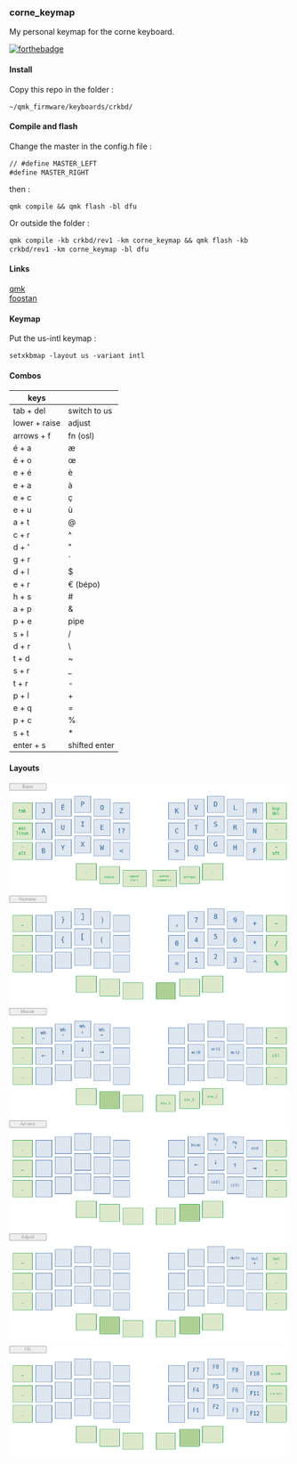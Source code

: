 ### corne_keymap

My personal keymap for the corne keyboard.

[![forthebadge](https://forthebadge.com/images/badges/built-with-love.svg)](https://forthebadge.com)


#### Install

Copy this repo in the folder :

    ~/qmk_firmware/keyboards/crkbd/

#### Compile and flash

Change the master in the config.h file :

    // #define MASTER_LEFT
    #define MASTER_RIGHT

then :

    qmk compile && qmk flash -bl dfu

Or outside the folder :

    qmk compile -kb crkbd/rev1 -km corne_keymap && qmk flash -kb crkbd/rev1 -km corne_keymap -bl dfu

#### Links

[qmk](https://docs.qmk.fm/#/)  
[foostan](https://github.com/foostan/crkbd)


#### Keymap

Put the us-intl keymap :

    setxkbmap -layout us -variant intl


#### Combos

|      keys        |                        |
|------------------|------------------------|
|   tab + del      |   switch to us         |
|   lower + raise  |   adjust               |
|   arrows + f     |   fn (osl)             |
|   é + a          |   æ                    |
|   é + o          |   œ                    |
|   e + é          |   è                    |
|   e + a          |   à                    |
|   e + c          |   ç                    |
|   e + u          |   ù                    |
|   a + t          |   @                    |
|   c + r          |   ^                    |
|   d + '          |   "                    |
|   g + r          |   `                    |
|   d + l          |   $                    |
|   e + r          |   €  (bépo)            |
|   h + s          |   #                    |
|   a + p          |   &                    |
|   p + e          |   pipe                 |
|   s + l          |   /                    |
|   d + r          |   \                    |
|   t + d          |   ~                    |
|   s + r          |   _                    |
|   t + r          |   -                    |
|   p + l          |   +                    |
|   e + q          |   =                    |
|   p + c          |   %                    |
|   s + t          |   *                    |
|   enter + s      |   shifted enter        |

#### Layouts

![base](https://raw.githubusercontent.com/FLinguenheld/corne_keymap/main/images/base.png "layout")  
![numeric](https://raw.githubusercontent.com/FLinguenheld/corne_keymap/main/images/numeric.png "layout")  
![mouse](https://raw.githubusercontent.com/FLinguenheld/corne_keymap/main/images/mouse.png "layout")  
![arrows](https://raw.githubusercontent.com/FLinguenheld/corne_keymap/main/images/arrows.png "layout")  
![adjust](https://raw.githubusercontent.com/FLinguenheld/corne_keymap/main/images/adjust.png "layout")  
![fn](https://raw.githubusercontent.com/FLinguenheld/corne_keymap/main/images/fn.png "layout")  
